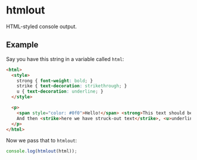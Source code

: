 # htmlout

HTML-styled console output.

## Example

Say you have this string in a variable called `html`:

```html
<html>
  <style>
    strong { font-weight: bold; }
    strike { text-decoration: strikethrough; }
    u { text-decoration: underline; }
  </style>

  <p>
    <span style="color: #0f0">Hello!</span> <strong>This text should be bold.</strong>
    And then <strike>here we have struck-out text</strike>, <u>underlined text</u>, etc.
  </p>
</html>
```

Now we pass that to `htmlout`:

```javascript
console.log(htmlout(html));
```
